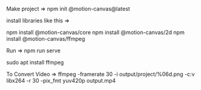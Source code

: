 



Make project => npm init @motion-canvas@latest

install libraries like this =>  

npm install @motion-canvas/core
npm install @motion-canvas/2d
npm install @motion-canvas/ffmpeg

Run => npm run serve

sudo apt install ffmpeg

To Convert Video => ffmpeg -framerate 30 -i output/project/%06d.png -c:v libx264 -r 30 -pix_fmt yuv420p output.mp4
